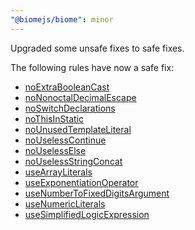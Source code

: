 ```yaml
---
"@biomejs/biome": minor
---
```


Upgraded some unsafe fixes to safe fixes.

The following rules have now a safe fix:

- [noExtraBooleanCast](https://biomejs.dev/linter/rules/no-extra-boolean-cast)
- [noNonoctalDecimalEscape](https://biomejs.dev/linter/rules/no-nonoctal-decimal-escape)
- [noSwitchDeclarations](https://biomejs.dev/linter/rules/no-switch-declarations)
- [noThisInStatic](https://biomejs.dev/linter/rules/no-this-in-static)
- [noUnusedTemplateLiteral](https://biomejs.dev/linter/rules/no-unused-template-literal)
- [noUselessContinue](https://biomejs.dev/linter/rules/no-useless-continue)
- [noUselessElse](https://biomejs.dev/linter/rules/no-useless-else)
- [noUselessStringConcat](https://biomejs.dev/linter/rules/no-useless-string-concat)
- [useArrayLiterals](https://biomejs.dev/linter/rules/use-array-literals)
- [useExponentiationOperator](https://biomejs.dev/linter/rules/use-exponentiation-operator)
- [useNumberToFixedDigitsArgument](https://biomejs.dev/linter/rules/use-number-to-fixed-digits-argument)
- [useNumericLiterals](https://biomejs.dev/linter/rules/use-numeric-literals)
- [useSimplifiedLogicExpression](https://biomejs.dev/linter/rules/use-simplified-logic-expression)
